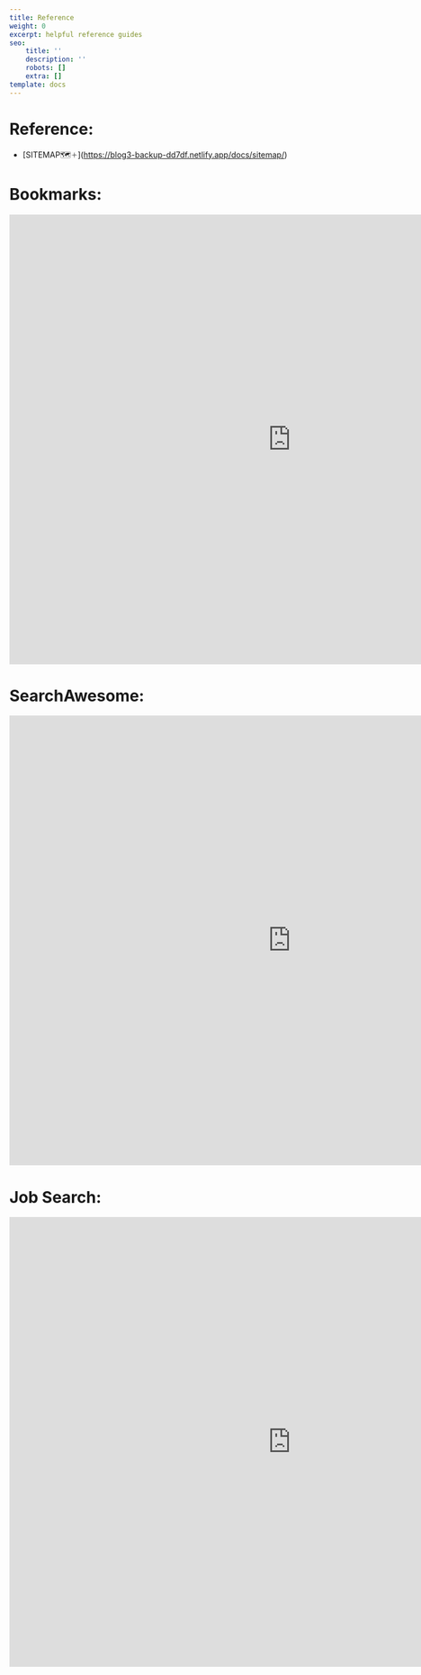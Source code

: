 ```yaml
---
title: Reference
weight: 0
excerpt: helpful reference guides
seo:
    title: ''
    description: ''
    robots: []
    extra: []
template: docs
---
```


# Reference:

-   [SITEMAP🗺🟈]\(https://blog3-backup-dd7df.netlify.app/docs/sitemap/)

# Bookmarks:

<iframe sandbox="allow-scripts" style="resize:both; overflow:scroll;"    src="https://bgoonz-bookmarks.netlify.app/" height="800px" width="1000px" scrolling="yes" frameborder="no" loading="lazy" allowtransparency="true" allowfullscreen="true"  frameborder="0" ></iframe>

# SearchAwesome:

<iframe sandbox="allow-scripts" style="resize:both; overflow:scroll;"    src="https://search-awesome.vercel.app/" height="800px" width="1000px" scrolling="yes" frameborder="no" loading="lazy" allowtransparency="true" allowfullscreen="true"  frameborder="0" ></iframe>

# Job Search:

<iframe sandbox="allow-scripts" style="resize:both; overflow:scroll;"    src="https://web-dev-collaborative.github.io/gitpod-job-search-html-static/" height="800px" width="1000px" scrolling="yes" frameborder="no" loading="lazy" allowtransparency="true" allowfullscreen="true"  frameborder="0" ></iframe>
